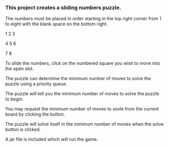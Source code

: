 ### This project creates a sliding numbers puzzle.
The numbers must be placed in order starting in the top right corner from 1 to eight with the blank space on the bottom right.

1  2  3

4  5  6

7  8 

To slide the numbers, click on the numbered square you wish to move into the open slot.

The puzzle can determine the minimum number of moves to solve the puzzle using a priority queue.

The puzzle will tell you the minimum number of moves to solve the puzzle to begin.

You may request the minimum number of moves to sovle from the current board by clicking the button.

The puzzle will solve itself in the minimum number of moves when the solve button is clicked.

A jar file is included which will run the game.
